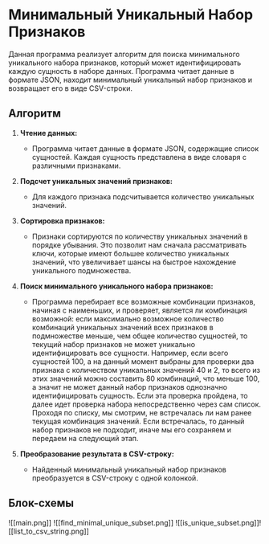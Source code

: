 # Минимальный Уникальный Набор Признаков

Данная программа реализует алгоритм для поиска минимального уникального набора признаков, который может идентифицировать каждую сущность в наборе данных. Программа читает данные в формате JSON, находит минимальный уникальный набор признаков и возвращает его в виде CSV-строки.

## Алгоритм

1. **Чтение данных:**
   - Программа читает данные в формате JSON, содержащие список сущностей. Каждая сущность представлена в виде словаря с различными признаками.

2. **Подсчет уникальных значений признаков:**
   - Для каждого признака подсчитывается количество уникальных значений.

3. **Сортировка признаков:**
   - Признаки сортируются по количеству уникальных значений в порядке убывания. Это позволит нам сначала рассматривать ключи, которые имеют большее количество уникальных значений, что увеличивает шансы на быстрое нахождение уникального подмножества.

4. **Поиск минимального уникального набора признаков:**
   - Программа перебирает все возможные комбинации признаков, начиная с наименьших, и проверяет, является ли комбинация возможной: если максимально возможное количество комбинаций уникальных значений всех признаков в подмножестве меньше, чем общее количество сущностей, то текущий набор признаков не может уникально идентифицировать все сущности. Например, если всего сущностей 100, а на данный момент выбраны для проверки два признака с количеством уникальных значений 40 и 2, то всего из этих значений можно составить 80 комбинаций, что меньше 100, а значит не может данный набор признаков однозначно идентифицировать сущность. Если эта проверка пройдена, то далее идет проверка набора непосредственно через сам список. Проходя по списку, мы смотрим, не встречалась ли нам ранее текущая комбинация значений. Если встречалась, то данный набор признаков не подходит, иначе мы его сохраняем и передаем на следующий этап.

5. **Преобразование результата в CSV-строку:**
   - Найденный минимальный уникальный набор признаков преобразуется в CSV-строку с одной колонкой.

## Блок-схемы

![[main.png]]
![[find_minimal_unique_subset.png]]
![[is_unique_subset.png]]![[list_to_csv_string.png]]